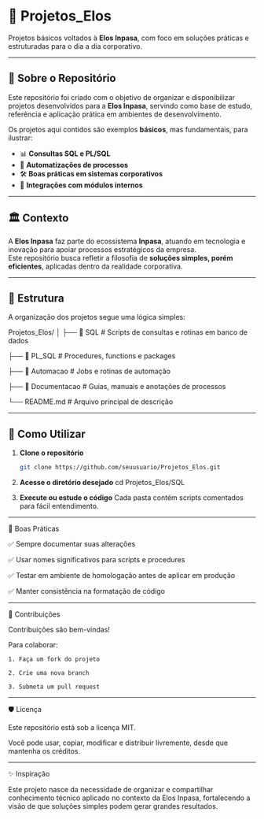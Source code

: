 # 📂 Projetos_Elos
Projetos básicos voltados à **Elos Inpasa**, com foco em soluções práticas e estruturadas para o dia a dia corporativo.

---

## 📌 Sobre o Repositório
Este repositório foi criado com o objetivo de organizar e disponibilizar projetos desenvolvidos para a **Elos Inpasa**, servindo como base de estudo, referência e aplicação prática em ambientes de desenvolvimento.

Os projetos aqui contidos são exemplos **básicos**, mas fundamentais, para ilustrar:
- 📊 **Consultas SQL e PL/SQL**  
- 🔄 **Automatizações de processos**  
- 🛠️ **Boas práticas em sistemas corporativos**  
- 🧩 **Integrações com módulos internos**  

---

## 🏛️ Contexto
A **Elos Inpasa** faz parte do ecossistema **Inpasa**, atuando em tecnologia e inovação para apoiar processos estratégicos da empresa.  
Este repositório busca refletir a filosofia de **soluções simples, porém eficientes**, aplicadas dentro da realidade corporativa.

---

## 📂 Estrutura

A organização dos projetos segue uma lógica simples:

Projetos_Elos/
│
├── 📁 SQL # Scripts de consultas e rotinas em banco de dados

├── 📁 PL_SQL # Procedures, functions e packages

├── 📁 Automacao # Jobs e rotinas de automação

├── 📁 Documentacao # Guias, manuais e anotações de processos

└── README.md # Arquivo principal de descrição

---

## 🚀 Como Utilizar
1. **Clone o repositório**  
   ```bash
   git clone https://github.com/seuusuario/Projetos_Elos.git

2. **Acesse o diretório desejado**
cd Projetos_Elos/SQL

3. **Execute ou estude o código**
Cada pasta contém scripts comentados para fácil entendimento.

---

📖 Boas Práticas

✅ Sempre documentar suas alterações

✅ Usar nomes significativos para scripts e procedures

✅ Testar em ambiente de homologação antes de aplicar em produção

✅ Manter consistência na formatação de código

---

🤝 Contribuições

Contribuições são bem-vindas!

Para colaborar:

    1. Faça um fork do projeto
    
    2. Crie uma nova branch
    
    3. Submeta um pull request

---

🛡️ Licença

Este repositório está sob a licença MIT.

Você pode usar, copiar, modificar e distribuir livremente, desde que mantenha os créditos.

---

✨ Inspiração

Este projeto nasce da necessidade de organizar e compartilhar conhecimento técnico aplicado no contexto da Elos Inpasa, fortalecendo a visão de que soluções simples podem gerar grandes resultados.
